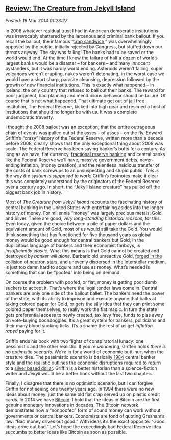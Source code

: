  
[Review: The Creature from Jekyll Island](https://bakerjd99.wordpress.com/2014/03/17/review-the-creature-from-jekyll-island/)
----------------------------------------------------------------------------------------------------------------------------

*Posted: 18 Mar 2014 01:23:27*

In 2008 whatever residual trust I had in American democratic
institutions was irrevocably shattered by the larcenous and criminal
bank bailout. If you recall the bailout, the infamous “[crap
sandwich](https://abcnews.go.com/blogs/politics/2008/10/a-second-order/),”
was overwhelmingly opposed by the public, initially rejected by
Congress, but stuffed down our throats anyway. The sky was falling! The
banks had to be saved or the world would end. At the time I knew the
failure of half a dozen of world’s largest banks would be a disaster –
for bankers – and many innocent bystanders, but it was hardly world
ending. Asteroids weren’t falling, super volcanoes weren’t erupting,
nukes weren’t detonating, in the worst case we would have a short sharp,
parasite cleansing, depression followed by the growth of new financial
institutions. This is exactly what happened – in Iceland: the only
country that refused to bail out their banks. The reward for poor
judgment, bad planning and mendacious behavior should be failure. Of
course that is not what happened. That ultimate get out of jail free
institution, The Federal Reserve, kicked into high gear and rescued a
host of institutions that should no longer be with us. It was a complete
undemocratic travesty.

I thought the 2008 bailout was an exception; that the entire outrageous
chain of events was pulled out of the asses – of asses – on the fly.
Edward Griffin’s “crazy” history of the Federal Reserve, written more
than a decade before 2008, clearly shows that the only exceptional thing
about 2008 was scale. The Federal Reserve has been saving banker’s butts
for a century. As long as we have, fiat currency, [fractional reserve
banking](https://wiki.mises.org/wiki/Fractional\_reserve\_banking) and
central banks like the Federal Reserve we’ll have, massive government
debts, never-ending inflation, (money creation), and the relentless
insidious transfer of the costs of bank screwups to an unsuspecting and
stupid public. *This is the way the system is supposed to work!*
Griffin’s footnotes make it clear this was completely understood by the
originators of the Federal Reserve over a century ago. In short, the
“Jekyll island creature” has pulled off the biggest bank job in history.

Most of *The Creature from Jekyll Island* recounts the fascinating
history of central banking in the United States with entertaining asides
into the longer history of money. For millennia “money” was largely
precious metals: Gold and Silver. There are good, *very long-standing
historical reasons,* for this. Even today, given the choice between a
pile of paper dollars and the equivalent amount of Gold, most of us
would still take the Gold. You would think something that has functioned
for five thousand years as global money would be good enough for central
bankers but Gold, in the duplicitous language of bankers and their
economist fanboys, is *insufficiently elastic*. What this means is that
Gold cannot be created and destroyed by *banker will alone*. Barbaric
old unreactive Gold, [forged in the collision of neutron
stars](https://www.washingtonpost.com/national/health-science/origin-of-gold-found-in-rare-neutron-star-collisions/2013/07/17/a158bd46-eef2-11e2-bed3-b9b6fe264871\_story.html),
and unevenly dispersed in the interstellar medium, is just too damn hard
to acquire and use as money. What’s needed is something that can be
“poofed” into being on demand.

On course the problem with poofed, or fiat, money is getting poor dumb
suckers to accept it. That’s where the legal tender laws come in.
Central bankers are only one side of the bailout ballet. The bankers
need the power of the state, with its ability to imprison and execute
anyone that balks at taking colored paper for Gold, or gets the silly
idea that they can print some colored paper themselves, to really work
the fiat magic. In turn the state gets preferential access to newly
created, tax levy free, funds to piss away on vote-buying boondoggles.
It’s a great system for bankers, politicians and their many blood
sucking ticks. It’s a shame the rest of us get *inflation raped* paying
for it.

Griffin ends his book with two flights of conspiratorial lunacy: one
pessimistic and the other realistic. If you’re wondering, Griffen holds
*there is no optimistic scenario.* We’re in for a world of economic
butt-hurt when the creature dies. The pessimistic scenario is basically
[1984](https://en.wikipedia.org/wiki/Nineteen\_Eighty-Four) central
banker style and the realistic outlines the economic disruptions
required to return to a [silver based
dollar](https://mises.org/daily/4149). Griffin is a better historian than
a science-fiction writer and *Jekyll* would be a better book without
the last two chapters.

Finally, I disagree that there is no optimistic scenario, but I can
forgive Griffin for not seeing one twenty years ago. In 1994 there were
no new ideas about money: just the same old fiat crap served up on
plastic credit cards. In 2014 we have
[Bitcoin](https://bitcoin.org/en/). I hold that the ideas in Bitcoin are
the first genuine monetary innovations in decades. The Bitcoin network
demonstrates how a “nonpoofed” form of sound money can work without
governments or central bankers. Economists are fond of quoting Gresham’s
law: “Bad money drives out good.” With ideas it’s the exact opposite:
“Good ideas drive out bad.” Let’s hope the exceedingly bad Federal
Reserve idea succumbs to better ideas like Bitcoin as soon as possible.
